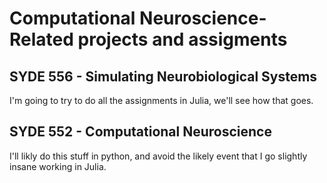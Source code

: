 # Computational Neuroscience-Related projects and assigments

## SYDE 556 - Simulating Neurobiological Systems
I'm going to try to do all the assignments in Julia, we'll see how that goes.

## SYDE 552 - Computational Neuroscience
I'll likly do this stuff in python, and avoid the likely event that I go slightly insane working in Julia.
